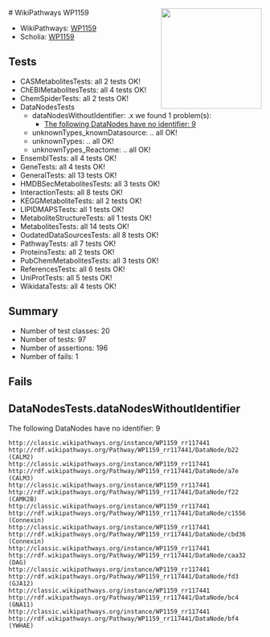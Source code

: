 <img style="float: right; width: 200px" src="https://upload.wikimedia.org/wikipedia/commons/thumb/8/83/Wplogo_with_text_500.png/640px-Wplogo_with_text_500.png" />
# WikiPathways WP1159

* WikiPathways: [WP1159](https://wikipathways.org/pathways/WP1159)
* Scholia: [WP1159](https://scholia.toolforge.org/wikipathways/WP1159)
## Tests
* CASMetabolitesTests: all 2 tests OK!
* ChEBIMetabolitesTests: all 4 tests OK!
* ChemSpiderTests: all 2 tests OK!
* DataNodesTests
    * dataNodesWithoutIdentifier: .x we found 1 problem(s):
        * [The following DataNodes have no identifier: 9](#d2d32fa8)
    * unknownTypes_knownDatasource: .. all OK!
    * unknownTypes: .. all OK!
    * unknownTypes_Reactome: .. all OK!
* EnsemblTests: all 4 tests OK!
* GeneTests: all 4 tests OK!
* GeneralTests: all 13 tests OK!
* HMDBSecMetabolitesTests: all 3 tests OK!
* InteractionTests: all 8 tests OK!
* KEGGMetaboliteTests: all 2 tests OK!
* LIPIDMAPSTests: all 1 tests OK!
* MetaboliteStructureTests: all 1 tests OK!
* MetabolitesTests: all 14 tests OK!
* OudatedDataSourcesTests: all 8 tests OK!
* PathwayTests: all 7 tests OK!
* ProteinsTests: all 2 tests OK!
* PubChemMetabolitesTests: all 3 tests OK!
* ReferencesTests: all 6 tests OK!
* UniProtTests: all 5 tests OK!
* WikidataTests: all 4 tests OK!


## Summary

* Number of test classes: 20
* Number of tests: 97
* Number of assertions: 196
* Number of fails: 1

## Fails

<a name="d2d32fa8" />

## DataNodesTests.dataNodesWithoutIdentifier

The following DataNodes have no identifier: 9
```
http://classic.wikipathways.org/instance/WP1159_rr117441 http://rdf.wikipathways.org/Pathway/WP1159_rr117441/DataNode/b22 (CALM2)
http://classic.wikipathways.org/instance/WP1159_rr117441 http://rdf.wikipathways.org/Pathway/WP1159_rr117441/DataNode/a7e (CALM3)
http://classic.wikipathways.org/instance/WP1159_rr117441 http://rdf.wikipathways.org/Pathway/WP1159_rr117441/DataNode/f22 (CAMK2B)
http://classic.wikipathways.org/instance/WP1159_rr117441 http://rdf.wikipathways.org/Pathway/WP1159_rr117441/DataNode/c1556 (Connexin)
http://classic.wikipathways.org/instance/WP1159_rr117441 http://rdf.wikipathways.org/Pathway/WP1159_rr117441/DataNode/cbd36 (Connexin)
http://classic.wikipathways.org/instance/WP1159_rr117441 http://rdf.wikipathways.org/Pathway/WP1159_rr117441/DataNode/caa32 (DAG)
http://classic.wikipathways.org/instance/WP1159_rr117441 http://rdf.wikipathways.org/Pathway/WP1159_rr117441/DataNode/fd3 (GJA12)
http://classic.wikipathways.org/instance/WP1159_rr117441 http://rdf.wikipathways.org/Pathway/WP1159_rr117441/DataNode/bc4 (GNA11)
http://classic.wikipathways.org/instance/WP1159_rr117441 http://rdf.wikipathways.org/Pathway/WP1159_rr117441/DataNode/bf4 (YWHAE)
```

